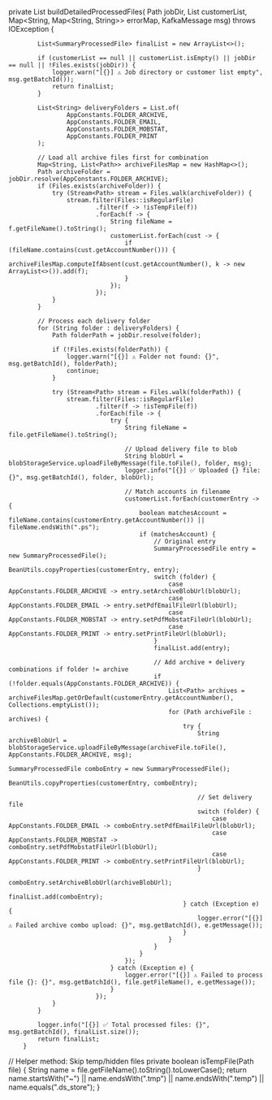 private List<SummaryProcessedFile> buildDetailedProcessedFiles(
            Path jobDir,
            List<SummaryProcessedFile> customerList,
            Map<String, Map<String, String>> errorMap,
            KafkaMessage msg) throws IOException {

            List<SummaryProcessedFile> finalList = new ArrayList<>();

            if (customerList == null || customerList.isEmpty() || jobDir == null || !Files.exists(jobDir)) {
                logger.warn("[{}] ⚠️ Job directory or customer list empty", msg.getBatchId());
                return finalList;
            }

            List<String> deliveryFolders = List.of(
                    AppConstants.FOLDER_ARCHIVE,
                    AppConstants.FOLDER_EMAIL,
                    AppConstants.FOLDER_MOBSTAT,
                    AppConstants.FOLDER_PRINT
            );

            // Load all archive files first for combination
            Map<String, List<Path>> archiveFilesMap = new HashMap<>();
            Path archiveFolder = jobDir.resolve(AppConstants.FOLDER_ARCHIVE);
            if (Files.exists(archiveFolder)) {
                try (Stream<Path> stream = Files.walk(archiveFolder)) {
                    stream.filter(Files::isRegularFile)
                            .filter(f -> !isTempFile(f))
                            .forEach(f -> {
                                String fileName = f.getFileName().toString();
                                customerList.forEach(cust -> {
                                    if (fileName.contains(cust.getAccountNumber())) {
                                        archiveFilesMap.computeIfAbsent(cust.getAccountNumber(), k -> new ArrayList<>()).add(f);
                                    }
                                });
                            });
                }
            }

            // Process each delivery folder
            for (String folder : deliveryFolders) {
                Path folderPath = jobDir.resolve(folder);

                if (!Files.exists(folderPath)) {
                    logger.warn("[{}] ⚠️ Folder not found: {}", msg.getBatchId(), folderPath);
                    continue;
                }

                try (Stream<Path> stream = Files.walk(folderPath)) {
                    stream.filter(Files::isRegularFile)
                            .filter(f -> !isTempFile(f))
                            .forEach(file -> {
                                try {
                                    String fileName = file.getFileName().toString();

                                    // Upload delivery file to blob
                                    String blobUrl = blobStorageService.uploadFileByMessage(file.toFile(), folder, msg);
                                    logger.info("[{}] ✅ Uploaded {} file: {}", msg.getBatchId(), folder, blobUrl);

                                    // Match accounts in filename
                                    customerList.forEach(customerEntry -> {
                                        boolean matchesAccount = fileName.contains(customerEntry.getAccountNumber()) || fileName.endsWith(".ps");
                                        if (matchesAccount) {
                                            // Original entry
                                            SummaryProcessedFile entry = new SummaryProcessedFile();
                                            BeanUtils.copyProperties(customerEntry, entry);
                                            switch (folder) {
                                                case AppConstants.FOLDER_ARCHIVE -> entry.setArchiveBlobUrl(blobUrl);
                                                case AppConstants.FOLDER_EMAIL -> entry.setPdfEmailFileUrl(blobUrl);
                                                case AppConstants.FOLDER_MOBSTAT -> entry.setPdfMobstatFileUrl(blobUrl);
                                                case AppConstants.FOLDER_PRINT -> entry.setPrintFileUrl(blobUrl);
                                            }
                                            finalList.add(entry);

                                            // Add archive + delivery combinations if folder != archive
                                            if (!folder.equals(AppConstants.FOLDER_ARCHIVE)) {
                                                List<Path> archives = archiveFilesMap.getOrDefault(customerEntry.getAccountNumber(), Collections.emptyList());
                                                for (Path archiveFile : archives) {
                                                    try {
                                                        String archiveBlobUrl = blobStorageService.uploadFileByMessage(archiveFile.toFile(), AppConstants.FOLDER_ARCHIVE, msg);
                                                        SummaryProcessedFile comboEntry = new SummaryProcessedFile();
                                                        BeanUtils.copyProperties(customerEntry, comboEntry);

                                                        // Set delivery file
                                                        switch (folder) {
                                                            case AppConstants.FOLDER_EMAIL -> comboEntry.setPdfEmailFileUrl(blobUrl);
                                                            case AppConstants.FOLDER_MOBSTAT -> comboEntry.setPdfMobstatFileUrl(blobUrl);
                                                            case AppConstants.FOLDER_PRINT -> comboEntry.setPrintFileUrl(blobUrl);
                                                        }
                                                        comboEntry.setArchiveBlobUrl(archiveBlobUrl);
                                                        finalList.add(comboEntry);
                                                    } catch (Exception e) {
                                                        logger.error("[{}] ⚠️ Failed archive combo upload: {}", msg.getBatchId(), e.getMessage());
                                                    }
                                                }
                                            }
                                        }
                                    });
                                } catch (Exception e) {
                                    logger.error("[{}] ⚠️ Failed to process file {}: {}", msg.getBatchId(), file.getFileName(), e.getMessage());
                                }
                            });
                }
            }

            logger.info("[{}] ✅ Total processed files: {}", msg.getBatchId(), finalList.size());
            return finalList;
        }

// Helper method: Skip temp/hidden files
        private boolean isTempFile(Path file) {
            String name = file.getFileName().toString().toLowerCase();
            return name.startsWith("~") || name.endsWith(".tmp") || name.endsWith(".temp") || name.equals(".ds_store");
        }
